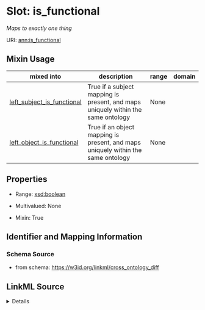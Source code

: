 # Slot: is_functional
_Maps to exactly one thing_


URI: [ann:is_functional](https://w3id.org/linkml/text_annotator/is_functional)



<!-- no inheritance hierarchy -->





## Mixin Usage

| mixed into | description | range | domain |
| --- | --- | --- | --- |
| [left_subject_is_functional](left_subject_is_functional.md) | True if a subject mapping is present, and maps uniquely within the same ontology | None |  |
| [left_object_is_functional](left_object_is_functional.md) | True if an object mapping is present, and maps uniquely within the same ontology | None |  |



## Properties

* Range: [xsd:boolean](http://www.w3.org/2001/XMLSchema#boolean)
* Multivalued: None




* Mixin: True




## Identifier and Mapping Information







### Schema Source


* from schema: https://w3id.org/linkml/cross_ontology_diff




## LinkML Source

<details>
```yaml
name: is_functional
description: Maps to exactly one thing
from_schema: https://w3id.org/linkml/cross_ontology_diff
rank: 1000
mixin: true
alias: is_functional
range: boolean

```
</details>